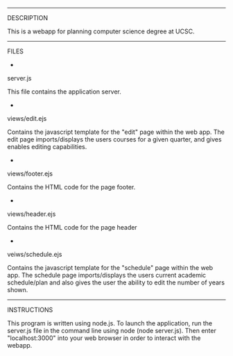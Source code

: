 _______________________________________________________________
DESCRIPTION

This is a webapp for planning computer science degree at UCSC.

_________________________________________________________________
FILES

-
server.js

This file contains the application server.

-
views/edit.ejs

Contains the javascript template for the "edit" page within the web app.
The edit page imports/displays the users courses for a given quarter, and 
gives enables editing capabilities.

-
views/footer.ejs

Contains the HTML code for the page footer.

-
views/header.ejs

Contains the HTML code for the page header

-
veiws/schedule.ejs

Contains the javascript template for the "schedule" page within the web app.
The schedule page imports/displays the users current academic schedule/plan and
also gives the user the ability to edit the number of years shown.

________________________________________________________________________
INSTRUCTIONS

This program is written using node.js. To launch the application, run the
server.js file in the command line using node (node server.js). Then enter
"localhost:3000" into your web browser in order to interact with the webapp.



